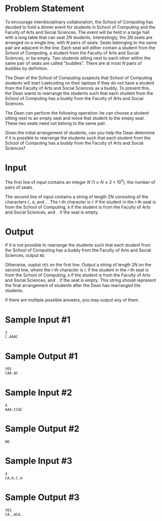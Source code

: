 # Problem Statement

To encourage interdisciplinary collaboration, the School of Computing has decided to hold a dinner event for students in School of Computing and the Faculty of Arts and Social Sciences. The event will be held in a large hall with a long table that can seat $2N$ students. Interestingly, the $2N$ seats are arranged on a single line, with $N$ pairs of seats. Seats belonging to the same pair are adjacent in the line. Each seat will either contain a student from the School of Computing, a student from the Faculty of Arts and Social Sciences, or be empty. Two students sitting next to each other within the same pair of seats are called "buddies". There are at most $N$ pairs of buddies by definition.

The Dean of the School of Computing suspects that School of Computing students will start Leetcoding on their laptops if they do not have a student from the Faculty of Arts and Social Sciences as a buddy. To prevent this, the Dean wants to rearrange the students such that each student from the School of Computing has a buddy from the Faculty of Arts and Social Sciences.

The Dean can perform the following operation: he can choose a student sitting next to an empty seat and move that student to the empty seat. These two seats need not belong to the same pair.

Given the initial arrangement of students, can you help the Dean determine if it is possible to rearrange the students such that each student from the School of Computing has a buddy from the Faculty of Arts and Social Sciences?

# Input

The first line of input contains an integer $N$ $(1 \leq N \leq 2 \times 10^5)$, the number of pairs of seats.

The second line of input contains a string of length $2N$ consisting of the characters `C`, `A`, and `.`. The $i$-th character is `C` if the student in the $i$-th seat is from the School of Computing, `A` if the student is from the Faculty of Arts and Social Sciences, and `.` if the seat is empty.

# Output

If it is not possible to rearrange the students such that each student from the School of Computing has a buddy from the Faculty of Arts and Social Sciences, output `NO`.

Otherwise, ouptut `YES` on the first line. Output a string of length $2N$ on the second line, where the $i$-th character is `C` if the student in the $i$-th seat is from the School of Computing, `A` if the student is from the Faculty of Arts and Social Sciences, and `.` if the seat is empty. This string should represent the final arrangement of students after the Dean has rearranged the students.

If there are multiple possible answers, you may output any of them.

# Sample Input #1
```
3
C.AAAC
```
# Sample Output #1
```
YES
CAA.AC
```
# Sample Input #2
```
4
AAA.CCAC
```
# Sample Output #2
```
NO
```
# Sample Input #3
```
4
CA.A.C.A
```
# Sample Output #3
```
YES
CA..ACA.
```